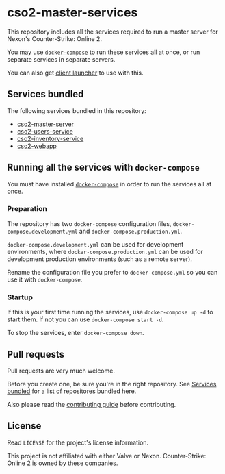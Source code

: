 # cso2-master-services

This repository includes all the services required to run a master server for Nexon's Counter-Strike: Online 2.

You may use [```docker-compose```](https://docs.docker.com/compose/) to run these services all at once, or run separate services in separate servers.

You can also get [client launcher](https://github.com/Ochii/cso2-launcher/) to use with this.


## Services bundled

The following services bundled in this repository:

- [cso2-master-server](https://github.com/Ochii/cso2-master-server)
- [cso2-users-service](https://github.com/Ochii/cso2-users-service)
- [cso2-inventory-service](https://github.com/Ochii/cso2-inventory-service)
- [cso2-webapp](https://github.com/Ochii/cso2-webapp)

## Running all the services with ```docker-compose```

You must have installed [```docker-compose```](https://docs.docker.com/compose/) in order to run the services all at once.

### Preparation

The repository has two ```docker-compose``` configuration files, `docker-compose.development.yml` and `docker-compose.production.yml`.

`docker-compose.development.yml` can be used for development environments, where `docker-compose.production.yml` can be used for development production environments (such as a remote server).

Rename the configuration file you prefer to `docker-compose.yml` so you can use it with ```docker-compose```.

### Startup

If this is your first time running the services, use ```docker-compose up -d``` to start them. If not you can use ```docker-compose start -d```.

To stop the services, enter ```docker-compose down```.

## Pull requests

Pull requests are very much welcome.

Before you create one, be sure you're in the right repository. See [Services bundled](##Services-bundled) for a list of repositores bundled here.

Also please read the [contributing guide](https://github.com/Ochii/cso2-master-services/blob/master/.github/PULL_REQUEST_TEMPLATE.md) before contributing.

## License

Read ```LICENSE``` for the project's license information.

This project is not affiliated with either Valve or Nexon. Counter-Strike: Online 2 is owned by these companies.
